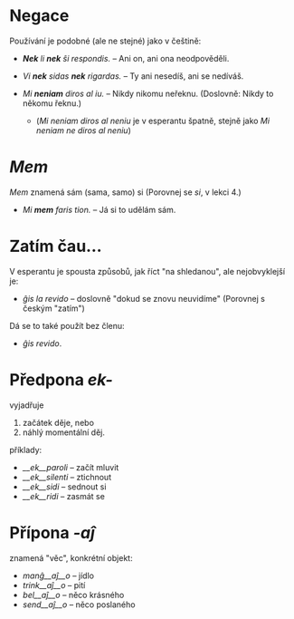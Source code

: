 # Negace

Používání je podobné (ale ne stejné) jako v češtině:


- *__Nek__ li __nek__ ŝi respondis.*   – Ani on, ani ona neodpověděli.
- *Vi __nek__ sidas __nek__ rigardas.* – Ty ani nesedíš, ani se nedíváš.

- *Mi __neniam__ diros al iu.* – Nikdy nikomu neřeknu. (Doslovně: Nikdy to někomu řeknu.) 
    - (*Mi neniam diros al neniu* je v esperantu špatně, stejně jako *Mi neniam ne diros al neniu*)


# *Mem*

*Mem* znamená sám (sama, samo) si (Porovnej se *si*, v lekci 4.)

- *Mi __mem__ faris tion.*  – Já si to udělám sám.

# Zatím čau…

V esperantu je spousta způsobů, jak říct "na shledanou", ale nejobvyklejší je:

- *ĝis la revido* – doslovně  "dokud se znovu neuvidíme" (Porovnej s českým "zatím")

Dá se to také použít bez členu:

- *ĝis revido*.


# Předpona *ek-*

vyjadřuje

1. začátek děje, nebo
2. náhlý momentální děj.

příklady:

- *__ek__paroli*  – začít mluvit
- *__ek__silenti* – ztichnout
- *__ek__sidi*    – sednout si
- *__ek__ridi*    – zasmát se
 

# Přípona *-aĵ*

znamená "věc", konkrétní objekt:

- *manĝ__aĵ__o*  – jídlo
- *trink__aĵ__o* – pití
- *bel__aĵ__o*   – něco krásného
- *send__aĵ__o*  – něco poslaného
 
